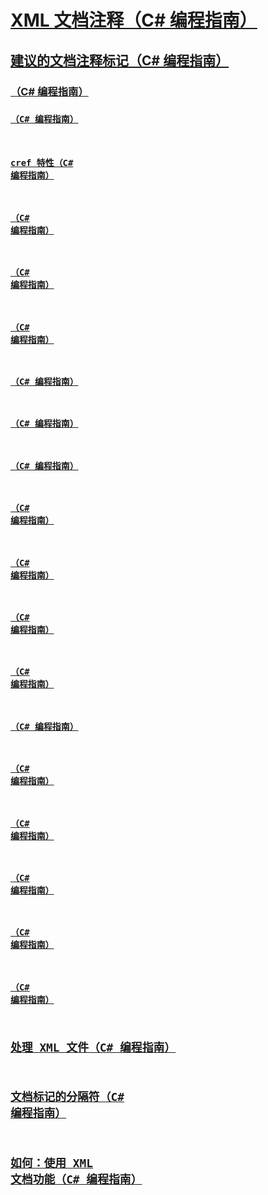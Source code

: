 # [XML 文档注释（C# 编程指南）](xml-documentation-comments.md)
## [建议的文档注释标记（C# 编程指南）](recommended-tags-for-documentation-comments.md)
### [<c>（C# 编程指南）](code-inline.md)
### [<code>（C# 编程指南）](code.md)
### [cref 特性（C# 编程指南）](cref-attribute.md)
### [<example>（C# 编程指南）](example.md)
### [<exception>（C# 编程指南）](exception.md)
### [<include>（C# 编程指南）](include.md)
### [<list>（C# 编程指南）](list.md)
### [<para>（C# 编程指南）](para.md)
### [<param>（C# 编程指南）](param.md)
### [<paramref>（C# 编程指南）](paramref.md)
### [<permission>（C# 编程指南）](permission.md)
### [<remarks>（C# 编程指南）](remarks.md)
### [<returns>（C# 编程指南）](returns.md)
### [<see>（C# 编程指南）](see.md)
### [<seealso>（C# 编程指南）](seealso.md)
### [<summary>（C# 编程指南）](summary.md)
### [<typeparam>（C# 编程指南）](typeparam.md)
### [<typeparamref>（C# 编程指南）](typeparamref.md)
### [<value>（C# 编程指南）](value.md)
## [处理 XML 文件（C# 编程指南）](processing-the-xml-file.md)
## [文档标记的分隔符（C# 编程指南）](delimiters-for-documentation-tags.md)
## [如何：使用 XML 文档功能（C# 编程指南）](how-to-use-the-xml-documentation-features.md)
